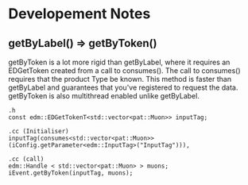 Developement Notes
==================

getByLabel() => getByToken()
----------------------------
getByToken is a lot more rigid than getByLabel, where it requires an EDGetToken created from a call to consumes(). 
The call to consumes() requires that the product Type be known.  This method is faster than getByLabel and guarantees 
that you've registered to request the data. getByToken is also multithread enabled unlike getByLabel.

	.h
  	const edm::EDGetTokenT<std::vector<pat::Muon>> inputTag;

	.cc (Initialiser)
  	inputTag(consumes<std::vector<pat::Muon>>(iConfig.getParameter<edm::InputTag>("InputTag"))),			
	
	.cc (call)
	edm::Handle < std::vector<pat::Muon> > muons;
	iEvent.getByToken(inputTag, muons);
